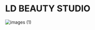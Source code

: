 # LD BEAUTY STUDIO

![images (1)](https://github.com/user-attachments/assets/d37aeca1-9086-411b-b32c-ba111331d4aa)
<script>
  alert ("Dobrodosli od LD Beauty Studija!")
</script>
<script src="script.js"></script>

